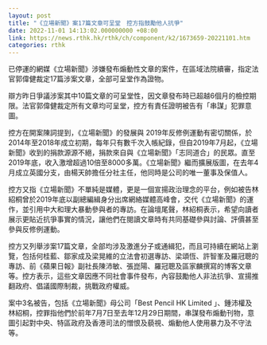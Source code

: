 ```yaml
---
layout: post
title: "《立場新聞》案17篇文章可呈堂　控方指鼓勵他人抗爭"
date: 2022-11-01 14:13:02.000000000 +08:00
link: https://news.rthk.hk/rthk/ch/component/k2/1673659-20221101.htm
categories: rthk
---
```


已停運的網媒《立場新聞》涉嫌發布煽動性文章的案件，在區域法院續審，指定法官郭偉健裁定17篇涉案文章，全部可呈堂作為證物。

辯方昨日爭議涉案其中10篇文章的可呈堂性，因文章發布時已超越6個月的檢控期限。法官郭偉健裁定所有文章均可呈堂，控方有責任證明被告有「串謀」犯罪意圖。

控方在開案陳詞提到，《立場新聞》的發展與 2019年反修例運動有密切關係，於2014年至2018年成立初期，每年只有數千次入帳紀錄，但自2019年7月起，《立場新聞》收到的捐款源源不絕，捐款來自與《立場新聞》「志同道合」的民眾。直至2019年底，收入激增超過10倍至8000多萬。《立場新聞》繼而擴展版圖，在去年4月成立英國分支，由楊天帥擔任分社主任，他同時是公司的唯一董事及保值人。

控方又指《立場新聞》不單純是媒體，更是一個宣揚政治理念的平台，例如被告林紹桐曾於2019年底以副總編緝身分出席網絡媒體高峰會，交代《立場新聞》的運作，並引用中大和理大暴動參與者的專訪。在論壇尾聲，林紹桐表示，希望向讀者展示更貼近抗爭事實的情況，讓他們在閱讀文章時有共同基礎參與討論、評價甚至參與反修例運動。

控方又列舉涉案17篇文章，全部均涉及激進分子或通緝犯，而且可持續在網站上瀏覽，包括何桂藍、鄒家成及梁晃維的立法會初選專訪、梁頌恆、許智峯及羅冠聰的專訪、前《蘋果日報》副社長陳沛敏、張崑陽、羅冠聰及區家麟撰寫的博客文章等。控方表示，這些文章因應不同社會事件發布，內容鼓勵他人非法抗爭、宣揚推翻政府、倡議國際制裁，挑戰政府權威。

案中3名被告，包括《立場新聞》母公司「Best Pencil HK Limited 」、鍾沛權及林紹桐，控罪指他們於前年7月7日至去年12月29日期間，串謀發布煽動刊物，意圖引起對中央、特區政府及香港司法的憎恨及藐視、煽動他人使用暴力及不守法等。
